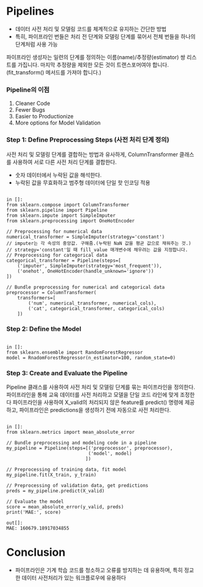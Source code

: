 # Pipelines

* 데이터 사전 처리 및 모델링 코드를 체계적으로 유지하는 간단한 방법
* 특히, 파이프라인 번들은 처리 전 단계와 모델링 단계를 묶어서 전체 번들을 하나의 단계처럼 사용 가능

파이프라인 생성자는 일련의 단계를 정의하는 이름(name)/추정량(estimator) 쌍 리스트를 가집니다.
마지막 추정량을 제외한 모든 것이 트랜스포머여야 합니다.(fit_transform() 메서드를 가져야 합니다.)

### Pipeline의 이점
1. Cleaner Code
2. Fewer Bugs
3. Easier to Productionize
4. More options for Model Validation

### Step 1: Define Preprocessing Steps (사전 처리 단계 정의)

사전 처리 및 모델링 단계를 결합하는 방법과 유사하게,
ColumnTransformer 클래스를 사용하여 서로 다른 사전 처리 단계를 결합한다.

 - 숫자 데이터에서 누락된 값을 해석한다.
 - 누락된 값을 무효화하고 범주형 데이터에 단일 핫 인코딩 적용
 
<pre><code>
in []: 
from sklearn.compose import ColumnTransformer
from sklearn.pipeline import Pipeline
from sklearn.impute import SimpleImputer
from sklearn.preprocessing import OneHotEncoder

// Preprocessing for numerical data
numerical_transformer = SimpleImputer(strategy='constant')
// imputer는 각 속성의 중앙값. 구해줌.(누락된 NaN 값을 평균 값으로 채워주는 것.)
// strategy='constant'일 때 fill_value 매개변수에 채우려는 값을 지정합니다.
// Preprocessing for categorical data
categorical_transformer = Pipeline(steps=[
    ('imputer', SimpleImputer(strategy='most_frequent')),
    ('onehot', OneHotEncoder(handle_unknown='ignore'))
])

// Bundle preprocessing for numerical and categorical data
preprocessor = ColumnTransformer(
    transformers=[
        ('num', numerical_transformer, numerical_cols),
        ('cat', categorical_transformer, categorical_cols)
    ])
</code></pre>

### Step 2: Define the Model

<pre><code>
in []:
from sklearn.ensemble import RandomForestRegressor
model = RnadomForestRegressor(n_estimator=100, random_state=0)
</code></pre>

### Step 3: Create and Evaluate the Pipeline

Pipeline 클래스를 사용하여 사전 처리 및 모델링 단계를 묶는 파이프라인을 정의한다.
파이프라인을 통해 교육 데이터를 사전 처리하고 모델을 단일 코드 라인에 맞게 조정한다
파이프라인을 사용하여 X_valid의 처리되지 않은 feature를 predict() 명령에 제공하고,
파이프라인은 predictions을 생성하기 전에 자동으로 사전 처리한다.

<pre><code>
in []:
from sklearn.metrics import mean_absolute_error

// Bundle preprocessing and modeling code in a pipeline
my_pipeline = Pipeline(steps=[('preprocessor', preprocessor),
                              ('model', model)
                             ])

// Preprocessing of training data, fit model 
my_pipeline.fit(X_train, y_train)

// Preprocessing of validation data, get predictions
preds = my_pipeline.predict(X_valid)

// Evaluate the model
score = mean_absolute_error(y_valid, preds)
print('MAE:', score)

out[]:
MAE: 160679.18917034855
</code></pre>

# Conclusion

* 파이프라인은 기계 학습 코드를 청소하고 오류를 방지하는 데 유용하며, 특히 정교한 데이터 사전처리가 있는 워크플로우에 유용하다
